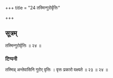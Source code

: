 +++
title = "24 तस्मिन्गुरोर्वृत्तिः"

+++
## सूत्रम्
तस्मिन्गुरोर्वृत्तिः ॥ २४ ॥  
### टिप्पनी
तस्मिन्न् अन्तेवासिनि गुरोर् वृत्तिः । वृत्तः प्रकारो वक्ष्यते ॥ २३ ॥ २४ ॥  

